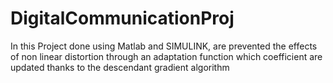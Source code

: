 # DigitalCommunicationProj
In this Project done using Matlab  and SIMULINK, are prevented the effects of non linear distortion through an adaptation function 
which coefficient are updated thanks to the descendant gradient algorithm
